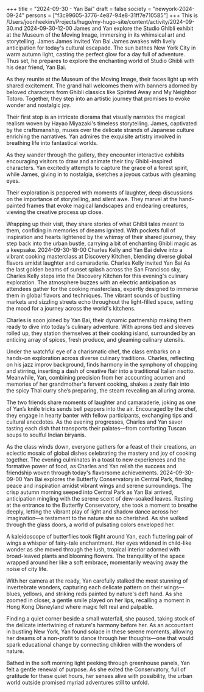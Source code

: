 +++
title = "2024-09-30 - Yan Bai"
draft = false
society = "newyork-2024-09-24"
persons = ["f3c99605-3776-4e87-94e8-31ff7e710585"]
+++
This is /Users/joonheekim/Projects/hugo/my-hugo-site/content/activity/2024-09-30.md
2024-09-30-12-00
James and Yan explore the Studio Ghibli exhibit at the Museum of the Moving Image, immersing in its whimsical art and storytelling.
James James invited Yan Bai
James awakes with lively anticipation for today's cultural escapade. The sun bathes New York City in warm autumn light, casting the perfect glow for a day full of adventure. Thus set, he prepares to explore the enchanting world of Studio Ghibli with his dear friend, Yan Bai. 

As they reunite at the Museum of the Moving Image, their faces light up with shared excitement. The grand hall welcomes them with banners adorned by beloved characters from Ghibli classics like Spirited Away and My Neighbor Totoro. Together, they step into an artistic journey that promises to evoke wonder and nostalgic joy.

Their first stop is an intricate diorama that visually narrates the magical realism woven by Hayao Miyazaki's timeless storytelling. James, captivated by the craftsmanship, muses over the delicate strands of Japanese culture enriching the narratives. Yan admires the exquisite artistry involved in breathing life into fantastical worlds. 

As they wander through the gallery, they encounter interactive exhibits encouraging visitors to draw and animate their tiny Ghibli-inspired characters. Yan excitedly attempts to capture the grace of a forest spirit, while James, giving in to nostalgia, sketches a joyous catbus with gleaming eyes.

Their exploration is peppered with moments of laughter, deep discussions on the importance of storytelling, and silent awe. They marvel at the hand-painted frames that evoke magical landscapes and endearing creatures, viewing the creative process up close.

Wrapping up their visit, they share stories of what Ghibli tales meant to them, confiding in memories of dreams ignited. With pockets full of inspiration and hearts lightened by the whimsy of their shared journey, they step back into the urban bustle, carrying a bit of enchanting Ghibli magic as a keepsake.
2024-09-30-18-00
Charles Kelly and Yan Bai delve into a vibrant cooking masterclass at Discovery Kitchen, blending diverse global flavors amidst laughter and camaraderie.
Charles Kelly invited Yan Bai
As the last golden beams of sunset splash across the San Francisco sky, Charles Kelly steps into the Discovery Kitchen for this evening's culinary exploration. The atmosphere buzzes with an electric anticipation as attendees gather for the cooking masterclass, expertly designed to immerse them in global flavors and techniques. The vibrant sounds of bustling markets and sizzling streets echo throughout the light-filled space, setting the mood for a journey across the world's kitchens.

Charles is soon joined by Yan Bai, their dynamic partnership making them ready to dive into today's culinary adventure. With aprons tied and sleeves rolled up, they station themselves at their cooking island, surrounded by an enticing array of spices, fresh produce, and gleaming culinary utensils.

Under the watchful eye of a charismatic chef, the class embarks on a hands-on exploration across diverse culinary traditions. Charles, reflecting on his jazz improv background, finds harmony in the symphony of chopping and stirring, inserting a dash of creative flair into a traditional Italian risotto. Meanwhile, Yan, combining precision from her accounting acumen and memories of her grandmother's fervent cooking, shakes a zesty flair into the spicy Thai curry she’s preparing, the steam revealing an alluring aroma.

The two friends share moments of laughter and camaraderie, joking as one of Yan’s knife tricks sends bell peppers into the air. Encouraged by the chef, they engage in hearty banter with fellow participants, exchanging tips and cultural anecdotes. As the evening progresses, Charles and Yan savor tasting each dish that transports their palates—from comforting Tuscan soups to soulful Indian biryanis.

As the class winds down, everyone gathers for a feast of their creations, an eclectic mosaic of global dishes celebrating the mastery and joy of cooking together. The evening culminates in a toast to new experiences and the formative power of food, as Charles and Yan relish the success and friendship woven through today's flavorsome achievements.
2024-09-30-09-00
Yan Bai explores the Butterfly Conservatory in Central Park, finding peace and inspiration amidst vibrant wings and serene surroundings.
The crisp autumn morning seeped into Central Park as Yan Bai arrived, anticipation mingling with the serene scent of dew-soaked leaves. Resting at the entrance to the Butterfly Conservatory, she took a moment to breathe deeply, letting the vibrant play of light and shadow dance across her imagination—a testament to the nature she so cherished. As she walked through the glass doors, a world of pulsating colors enveloped her.

A kaleidoscope of butterflies took flight around Yan, each fluttering pair of wings a whisper of fairy-tale enchantment. Her eyes widened in child-like wonder as she moved through the lush, tropical interior adorned with broad-leaved plants and blooming flowers. The tranquility of the space wrapped around her like a soft embrace, momentarily weaving away the noise of city life.

With her camera at the ready, Yan carefully stalked the most stunning of invertebrate wonders, capturing each delicate pattern on their wings—blues, yellows, and striking reds painted by nature's deft hand. As she zoomed in closer, a gentle smile played on her lips, recalling a moment in Hong Kong Disneyland where magic felt real and palpable.

Finding a quiet corner beside a small waterfall, she paused, taking stock of the delicate intertwining of nature's harmony before her. As an accountant in bustling New York, Yan found solace in these serene moments, allowing her dreams of a non-profit to dance through her thoughts—one that would spark educational change by connecting children with the wonders of nature.

Bathed in the soft morning light peeking through greenhouse panels, Yan felt a gentle renewal of purpose. As she exited the Conservatory, full of gratitude for these quiet hours, her senses alive with possibility, the urban world outside promised myriad adventures still to unfold.
